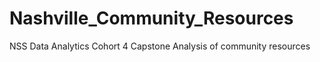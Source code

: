 # Nashville_Community_Resources
NSS Data Analytics Cohort 4 Capstone Analysis of community resources 
